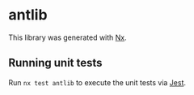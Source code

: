 # antlib

This library was generated with [Nx](https://nx.dev).

## Running unit tests

Run `nx test antlib` to execute the unit tests via [Jest](https://jestjs.io).
